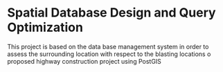 # Spatial Database Design and Query Optimization
This project is based on the data base management system in order to assess the surrounding location with respect to the blasting locations o proposed highway construction project using PostGIS
